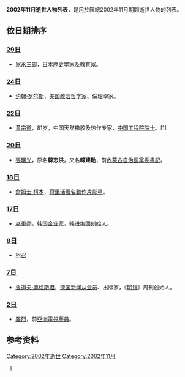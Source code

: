 <center>

</center>

**2002年11月逝世人物列表**，是用於匯總2002年11月期間逝世人物的列表。

## 依日期排序

### [29日](../Page/11月29日.md "wikilink")

  - [家永三郎](../Page/家永三郎.md "wikilink")，[日本](../Page/日本.md "wikilink")[歷史學家及](https://zh.wikipedia.org/wiki/歷史學家 "wikilink")[教育家](https://zh.wikipedia.org/wiki/教育家 "wikilink")。

### [24日](../Page/11月24日.md "wikilink")

  - [约翰·罗尔斯](../Page/约翰·罗尔斯.md "wikilink")，[美国](../Page/美国.md "wikilink")[政治哲学家](../Page/政治哲学.md "wikilink")、倫理學家。

### [22日](https://zh.wikipedia.org/wiki/11月22日 "wikilink")

  - [黄宗道](https://zh.wikipedia.org/wiki/黄宗道 "wikilink")，81岁，中国天然橡胶及热作专家，[中国工程院院士](../Page/中国工程院院士.md "wikilink")。\[1\]

### [20日](../Page/11月20日.md "wikilink")

  - [張曙光](https://zh.wikipedia.org/wiki/張曙光 "wikilink")，原名**韓志洪**，又名**韓建勛**，前[內蒙古自治區黨委書記](https://zh.wikipedia.org/wiki/內蒙古自治區 "wikilink")。

### [18日](../Page/11月18日.md "wikilink")

  - [詹姆士·柯本](../Page/詹姆士·柯本.md "wikilink")，[荷里活著名](https://zh.wikipedia.org/wiki/荷里活 "wikilink")[動作片影星](../Page/動作片.md "wikilink")。

### [17日](../Page/11月17日.md "wikilink")

  - [赵重勋](../Page/赵重勋.md "wikilink")，[韩国企业家](https://zh.wikipedia.org/wiki/大韩民国 "wikilink")，[韩进集团创始人](https://zh.wikipedia.org/wiki/韩进集团 "wikilink")。

### [8日](../Page/11月8日.md "wikilink")

  - [柯召](https://zh.wikipedia.org/wiki/柯召 "wikilink")

### [7日](../Page/11月7日.md "wikilink")

  - [魯道夫·奧格斯坦](https://zh.wikipedia.org/wiki/魯道夫·奧格斯坦 "wikilink")，[德国新闻从业员](../Page/德国.md "wikilink")、出版家，《[明镜](../Page/明镜.md "wikilink")》周刊创始人。

### [2日](../Page/11月2日.md "wikilink")

  - [羅烈](../Page/羅烈.md "wikilink")，前[亞洲電視藝員](../Page/亞洲電視.md "wikilink")。

## 参考资料

[Category:2002年逝世](https://zh.wikipedia.org/wiki/Category:2002年逝世 "wikilink")
[Category:2002年11月](https://zh.wikipedia.org/wiki/Category:2002年11月 "wikilink")

1.